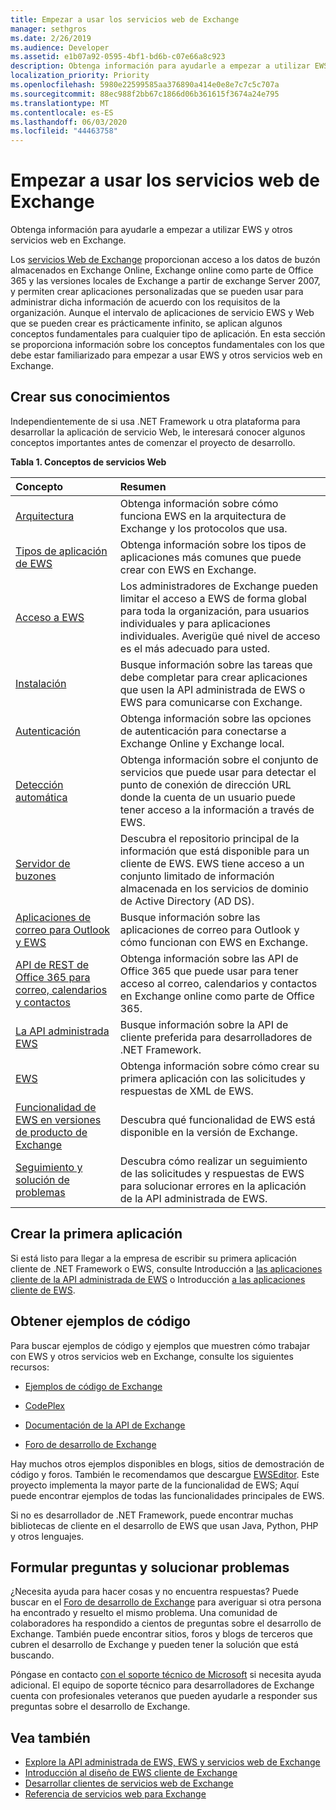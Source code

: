 ```yaml
---
title: Empezar a usar los servicios web de Exchange
manager: sethgros
ms.date: 2/26/2019
ms.audience: Developer
ms.assetid: e1b07a92-0595-4bf1-bd6b-c07e66a8c923
description: Obtenga información para ayudarle a empezar a utilizar EWS y otros servicios web en Exchange.
localization_priority: Priority
ms.openlocfilehash: 5980e22599585aa376890a414e0e8e7c7c5c707a
ms.sourcegitcommit: 88ec988f2bb67c1866d06b361615f3674a24e795
ms.translationtype: MT
ms.contentlocale: es-ES
ms.lasthandoff: 06/03/2020
ms.locfileid: "44463758"
---
```

# <a name="start-using-web-services-in-exchange"></a>Empezar a usar los servicios web de Exchange

Obtenga información para ayudarle a empezar a utilizar EWS y otros servicios web en Exchange.
  
Los [servicios Web de Exchange](explore-the-ews-managed-api-ews-and-web-services-in-exchange.md) proporcionan acceso a los datos de buzón almacenados en Exchange Online, Exchange online como parte de Office 365 y las versiones locales de Exchange a partir de exchange Server 2007, y permiten crear aplicaciones personalizadas que se pueden usar para administrar dicha información de acuerdo con los requisitos de la organización. Aunque el intervalo de aplicaciones de servicio EWS y Web que se pueden crear es prácticamente infinito, se aplican algunos conceptos fundamentales para cualquier tipo de aplicación. En esta sección se proporciona información sobre los conceptos fundamentales con los que debe estar familiarizado para empezar a usar EWS y otros servicios web en Exchange. 
  
## <a name="build-your-knowledge"></a>Crear sus conocimientos
<a name="bk_Knowledge"> </a>

Independientemente de si usa .NET Framework u otra plataforma para desarrollar la aplicación de servicio Web, le interesará conocer algunos conceptos importantes antes de comenzar el proyecto de desarrollo. 
  
**Tabla 1. Conceptos de servicios Web**

|**Concepto**|**Resumen**|
|:-----|:-----|
|[Arquitectura](ews-applications-and-the-exchange-architecture.md) <br/> |Obtenga información sobre cómo funciona EWS en la arquitectura de Exchange y los protocolos que usa.  <br/> |
|[Tipos de aplicación de EWS](ews-application-types.md) <br/> |Obtenga información sobre los tipos de aplicaciones más comunes que puede crear con EWS en Exchange.  <br/> |
|[Acceso a EWS](controlling-client-application-access-to-ews-in-exchange.md) <br/> |Los administradores de Exchange pueden limitar el acceso a EWS de forma global para toda la organización, para usuarios individuales y para aplicaciones individuales. Averigüe qué nivel de acceso es el más adecuado para usted.  <br/> |
|[Instalación](setting-up-your-ews-application.md) <br/> |Busque información sobre las tareas que debe completar para crear aplicaciones que usen la API administrada de EWS o EWS para comunicarse con Exchange.  <br/> |
|[Autenticación](authentication-and-ews-in-exchange.md) <br/> |Obtenga información sobre las opciones de autenticación para conectarse a Exchange Online y Exchange local.  <br/> |
|[Detección automática](autodiscover-for-exchange.md) <br/> |Obtenga información sobre el conjunto de servicios que puede usar para detectar el punto de conexión de dirección URL donde la cuenta de un usuario puede tener acceso a la información a través de EWS.  <br/> |
|[Servidor de buzones](https://technet.microsoft.com/library/jj150491%28v=exchg.150%29.aspx) <br/> |Descubra el repositorio principal de la información que está disponible para un cliente de EWS. EWS tiene acceso a un conjunto limitado de información almacenada en los servicios de dominio de Active Directory (AD DS).  <br/> |
|[Aplicaciones de correo para Outlook y EWS](mail-apps-for-outlook-and-ews-in-exchange.md) <br/> |Busque información sobre las aplicaciones de correo para Outlook y cómo funcionan con EWS en Exchange.  <br/> |
|[API de REST de Office 365 para correo, calendarios y contactos](office-365-rest-apis-for-mail-calendars-and-contacts.md) <br/> |Obtenga información sobre las API de Office 365 que puede usar para tener acceso al correo, calendarios y contactos en Exchange online como parte de Office 365.  <br/> |
|[La API administrada EWS](get-started-with-ews-managed-api-client-applications.md) <br/> |Busque información sobre la API de cliente preferida para desarrolladores de .NET Framework.  <br/> |
|[EWS](get-started-with-ews-client-applications.md) <br/> |Obtenga información sobre cómo crear su primera aplicación con las solicitudes y respuestas de XML de EWS.  <br/> |
|[Funcionalidad de EWS en versiones de producto de Exchange](ews-functionality-in-exchange-product-versions.md) <br/> |Descubra qué funcionalidad de EWS está disponible en la versión de Exchange.  <br/> |
|[Seguimiento y solución de problemas](how-to-trace-requests-responses-to-troubleshoot-ews-managed-api-applications.md) <br/> |Descubra cómo realizar un seguimiento de las solicitudes y respuestas de EWS para solucionar errores en la aplicación de la API administrada de EWS.  <br/> |
   
## <a name="create-your-first-application"></a>Crear la primera aplicación
<a name="create"> </a>

Si está listo para llegar a la empresa de escribir su primera aplicación cliente de .NET Framework o EWS, consulte Introducción a [las aplicaciones cliente de la API administrada de EWS](get-started-with-ews-managed-api-client-applications.md) o Introducción [a las aplicaciones cliente de EWS](get-started-with-ews-client-applications.md).
  
## <a name="get-code-samples"></a>Obtener ejemplos de código
<a name="samples"> </a>

Para buscar ejemplos de código y ejemplos que muestren cómo trabajar con EWS y otros servicios web en Exchange, consulte los siguientes recursos:
  
- [Ejemplos de código de Exchange](https://code.msdn.microsoft.com/exchange)
    
- [CodePlex](http://www.codeplex.com/)
    
- [Documentación de la API de Exchange](develop-web-service-clients-for-exchange.md)
    
- [Foro de desarrollo de Exchange](https://social.technet.microsoft.com/Forums/exchange/home?forum=exchangesvrdevelopment)
    
Hay muchos otros ejemplos disponibles en blogs, sitios de demostración de código y foros. También le recomendamos que descargue [EWSEditor](http://ewseditor.codeplex.com/). Este proyecto implementa la mayor parte de la funcionalidad de EWS; Aquí puede encontrar ejemplos de todas las funcionalidades principales de EWS.
  
Si no es desarrollador de .NET Framework, puede encontrar muchas bibliotecas de cliente en el desarrollo de EWS que usan Java, Python, PHP y otros lenguajes. 
  
## <a name="ask-questions-and-solve-problems"></a>Formular preguntas y solucionar problemas
<a name="questions"> </a>

¿Necesita ayuda para hacer cosas y no encuentra respuestas? Puede buscar en el [Foro de desarrollo de Exchange](https://social.technet.microsoft.com/Forums/exchange/home?forum=exchangesvrdevelopment) para averiguar si otra persona ha encontrado y resuelto el mismo problema. Una comunidad de colaboradores ha respondido a cientos de preguntas sobre el desarrollo de Exchange. También puede encontrar sitios, foros y blogs de terceros que cubren el desarrollo de Exchange y pueden tener la solución que está buscando. 
  
Póngase en contacto [con el soporte técnico de Microsoft](https://support.microsoft.com/) si necesita ayuda adicional. El equipo de soporte técnico para desarrolladores de Exchange cuenta con profesionales veteranos que pueden ayudarle a responder sus preguntas sobre el desarrollo de Exchange. 
  
## <a name="see-also"></a>Vea también

- [Explore la API administrada de EWS, EWS y servicios web de Exchange](explore-the-ews-managed-api-ews-and-web-services-in-exchange.md) 
- [Introducción al diseño de EWS cliente de Exchange](ews-client-design-overview-for-exchange.md) 
- [Desarrollar clientes de servicios web de Exchange](develop-web-service-clients-for-exchange.md) 
- [Referencia de servicios web para Exchange](../web-service-reference/web-services-reference-for-exchange.md)
    

